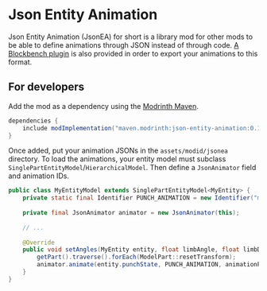 # Json Entity Animation

Json Entity Animation (JsonEA) for short is a library mod for other mods to be able to define animations through JSON instead of through code. [A Blockbench plugin](animation_to_jsonea.js) is also provided in order to export your animations to this format.

## For developers

Add the mod as a dependency using the [Modrinth Maven](https://docs.modrinth.com/docs/tutorials/maven).

```gradle
dependencies {
    include modImplementation("maven.modrinth:json-entity-animation:0.1+1.19.2")
}
```

Once added, put your animation JSONs in the `assets/modid/jsonea` directory. To load the animations, your entity model must subclass `SinglePartEntityModel`/`HierarchicalModel`. Then define a `JsonAnimator` field and animation IDs.

```java
public class MyEntityModel extends SinglePartEntityModel<MyEntity> {
    private static final Identifier PUNCH_ANIMATION = new Identifier("modid", "my_entity/punch");
    
    private final JsonAnimator animator = new JsonAnimator(this);
    
    // ...
    
    @Override
    public void setAngles(MyEntity entity, float limbAngle, float limbDistance, float animationProgress, float headYaw, float headPitch) {
        getPart().traverse().forEach(ModelPart::resetTransform);
        animator.animate(entity.punchState, PUNCH_ANIMATION, animationProgress);
    }
}
```
